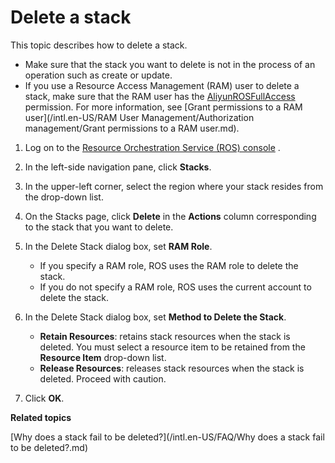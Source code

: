 # Delete a stack

This topic describes how to delete a stack.

-   Make sure that the stack you want to delete is not in the process of an operation such as create or update.
-   If you use a Resource Access Management \(RAM\) user to delete a stack, make sure that the RAM user has the [AliyunROSFullAccess](https://ram.console.aliyun.com/policies/AliyunROSFullAccess/System/content) permission. For more information, see [Grant permissions to a RAM user](/intl.en-US/RAM User Management/Authorization management/Grant permissions to a RAM user.md).

1.  Log on to the [Resource Orchestration Service \(ROS\) console](http://ros.console.aliyun.com) .

2.  In the left-side navigation pane, click **Stacks**.

3.  In the upper-left corner, select the region where your stack resides from the drop-down list.

4.  On the Stacks page, click **Delete** in the **Actions** column corresponding to the stack that you want to delete.

5.  In the Delete Stack dialog box, set **RAM Role**.

    -   If you specify a RAM role, ROS uses the RAM role to delete the stack.
    -   If you do not specify a RAM role, ROS uses the current account to delete the stack.
6.  In the Delete Stack dialog box, set **Method to Delete the Stack**.

    -   **Retain Resources**: retains stack resources when the stack is deleted. You must select a resource item to be retained from the **Resource Item** drop-down list.
    -   **Release Resources**: releases stack resources when the stack is deleted. Proceed with caution.
7.  Click **OK**.


**Related topics**  


[Why does a stack fail to be deleted?](/intl.en-US/FAQ/Why does a stack fail to be deleted?.md)


